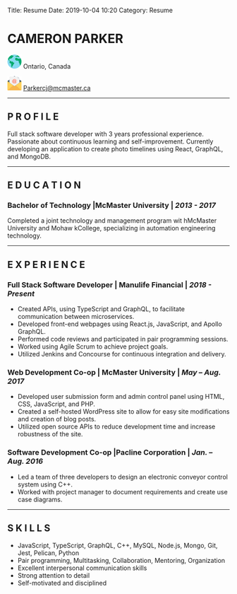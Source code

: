 Title: Resume
Date: 2019-10-04 10:20
Category: Resume

# CAMERON PARKER

![Location](./images/worldwide.png "Location") Ontario, Canada

![Email](./images/email.png "Email") [Parkercj@mcmaster.ca](mailto:Parkercj@mcmaster.ca)

---

## P R O F I L E

Full stack software developer with 3 years professional experience. Passionate about continuous learning and self-improvement. Currently developing an application to create photo timelines using React, GraphQL, and MongoDB.

---

## E D U C A T I O N

### Bachelor of Technology |McMaster University | _2013 - 2017_

Completed a joint technology and management program wit hMcMaster University and Mohaw kCollege, specializing in automation engineering technology.

---

## E X P E R I E N C E

### Full Stack Software Developer | Manulife Financial | _2018 - Present_

- Created APIs, using TypeScript and GraphQL, to facilitate communication between microservices.
- Developed front-end webpages using React.js, JavaScript, and Apollo GraphQL.
- Performed code reviews and participated in pair programming sessions.
- Worked using Agile Scrum to achieve project goals.
- Utilized Jenkins and Concourse for continuous integration and delivery.

### Web Development Co-op | McMaster University | _May – Aug. 2017_

- Developed user submission form and admin control panel using HTML, CSS, JavaScript, and PHP.
- Created a self-hosted WordPress site to allow for easy site modifications and creation of blog posts.
- Utilized open source APIs to reduce development time and increase robustness of the site.

### Software Development Co-op |Pacline Corporation | _Jan. – Aug. 2016_

- Led a team of three developers to design an electronic conveyor control system using C++.
- Worked with project manager to document requirements and create use case diagrams.

---

## S K I L L S

- JavaScript, TypeScript, GraphQL, C++, MySQL, Node.js, Mongo, Git, Jest, Pelican, Python
- Pair programming, Multitasking, Collaboration, Mentoring, Organization
- Excellent interpersonal communication skills
- Strong attention to detail
- Self-motivated and disciplined
